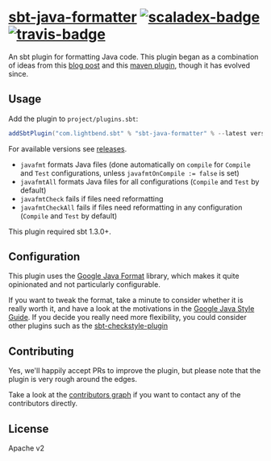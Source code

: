 # [sbt-java-formatter][] [![scaladex-badge][]][scaladex] [![travis-badge][]][travis]

[sbt-java-formatter]: https://github.com/sbt/sbt-java-formatter
[scaladex]:           https://index.scala-lang.org/sbt/sbt-java-formatter
[scaladex-badge]:     https://index.scala-lang.org/sbt/sbt-java-formatter/latest.svg
[travis]:             https://travis-ci.org/sbt/sbt-java-formatter
[travis-badge]:       https://travis-ci.org/sbt/sbt-java-formatter.svg?branch=master

An sbt plugin for formatting Java code. This plugin began as a combination of ideas from this
[blog post](https://ssscripting.wordpress.com/2009/06/10/how-to-use-the-eclipse-code-formatter-from-your-code/)
and this [maven plugin](https://github.com/revelc/formatter-maven-plugin), though it has evolved since.

Usage
-----

Add the plugin to `project/plugins.sbt`:

```scala
addSbtPlugin("com.lightbend.sbt" % "sbt-java-formatter" % --latest version---)
```

For available versions see [releases](https://github.com/sbt/sbt-java-formatter/releases).

* `javafmt` formats Java files (done automatically on `compile` for `Compile` and `Test` configurations, unless `javafmtOnCompile := false` is set)
* `javafmtAll` formats Java files for all configurations (`Compile` and `Test` by default)
* `javafmtCheck` fails if files need reformatting
* `javafmtCheckAll` fails if files need reformatting in any configuration (`Compile` and `Test` by default)

This plugin required sbt 1.3.0+.

Configuration
-------------

This plugin uses the [Google Java Format](https://github.com/google/google-java-format) library, which makes it quite opinionated and not particularly configurable.

If you want to tweak the format, take a minute to consider whether it is really worth it, and have a look at the motivations in the [Google Java Style Guide](https://google.github.io/styleguide/javaguide.html).
If you decide you really need more flexibility, you could consider other plugins such as the [sbt-checkstyle-plugin](https://github.com/etsy/sbt-checkstyle-plugin)

Contributing
------------

Yes, we'll happily accept PRs to improve the plugin, but please note that the plugin is very rough around the edges.

Take a look at the [contributors graph](https://github.com/sbt/sbt-java-formatter/graphs/contributors) if you want to contact
any of the contributors directly.

License
-------

Apache v2
